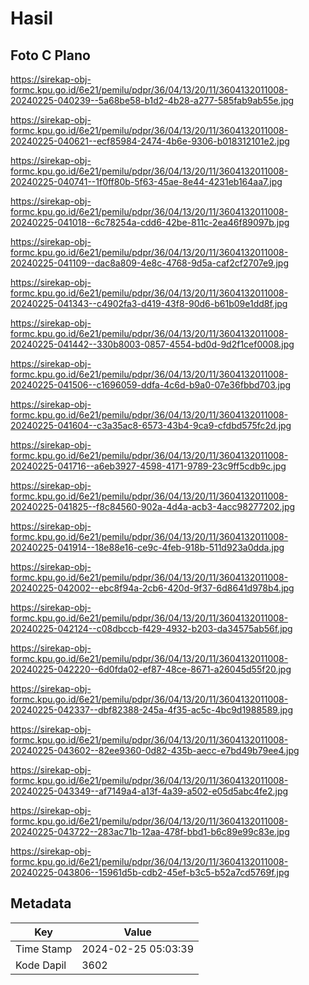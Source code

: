 # Hasil

## Foto C Plano

https://sirekap-obj-formc.kpu.go.id/6e21/pemilu/pdpr/36/04/13/20/11/3604132011008-20240225-040239--5a68be58-b1d2-4b28-a277-585fab9ab55e.jpg

https://sirekap-obj-formc.kpu.go.id/6e21/pemilu/pdpr/36/04/13/20/11/3604132011008-20240225-040621--ecf85984-2474-4b6e-9306-b018312101e2.jpg

https://sirekap-obj-formc.kpu.go.id/6e21/pemilu/pdpr/36/04/13/20/11/3604132011008-20240225-040741--1f0ff80b-5f63-45ae-8e44-4231eb164aa7.jpg

https://sirekap-obj-formc.kpu.go.id/6e21/pemilu/pdpr/36/04/13/20/11/3604132011008-20240225-041018--6c78254a-cdd6-42be-811c-2ea46f89097b.jpg

https://sirekap-obj-formc.kpu.go.id/6e21/pemilu/pdpr/36/04/13/20/11/3604132011008-20240225-041109--dac8a809-4e8c-4768-9d5a-caf2cf2707e9.jpg

https://sirekap-obj-formc.kpu.go.id/6e21/pemilu/pdpr/36/04/13/20/11/3604132011008-20240225-041343--c4902fa3-d419-43f8-90d6-b61b09e1dd8f.jpg

https://sirekap-obj-formc.kpu.go.id/6e21/pemilu/pdpr/36/04/13/20/11/3604132011008-20240225-041442--330b8003-0857-4554-bd0d-9d2f1cef0008.jpg

https://sirekap-obj-formc.kpu.go.id/6e21/pemilu/pdpr/36/04/13/20/11/3604132011008-20240225-041506--c1696059-ddfa-4c6d-b9a0-07e36fbbd703.jpg

https://sirekap-obj-formc.kpu.go.id/6e21/pemilu/pdpr/36/04/13/20/11/3604132011008-20240225-041604--c3a35ac8-6573-43b4-9ca9-cfdbd575fc2d.jpg

https://sirekap-obj-formc.kpu.go.id/6e21/pemilu/pdpr/36/04/13/20/11/3604132011008-20240225-041716--a6eb3927-4598-4171-9789-23c9ff5cdb9c.jpg

https://sirekap-obj-formc.kpu.go.id/6e21/pemilu/pdpr/36/04/13/20/11/3604132011008-20240225-041825--f8c84560-902a-4d4a-acb3-4acc98277202.jpg

https://sirekap-obj-formc.kpu.go.id/6e21/pemilu/pdpr/36/04/13/20/11/3604132011008-20240225-041914--18e88e16-ce9c-4feb-918b-511d923a0dda.jpg

https://sirekap-obj-formc.kpu.go.id/6e21/pemilu/pdpr/36/04/13/20/11/3604132011008-20240225-042002--ebc8f94a-2cb6-420d-9f37-6d8641d978b4.jpg

https://sirekap-obj-formc.kpu.go.id/6e21/pemilu/pdpr/36/04/13/20/11/3604132011008-20240225-042124--c08dbccb-f429-4932-b203-da34575ab56f.jpg

https://sirekap-obj-formc.kpu.go.id/6e21/pemilu/pdpr/36/04/13/20/11/3604132011008-20240225-042220--6d0fda02-ef87-48ce-8671-a26045d55f20.jpg

https://sirekap-obj-formc.kpu.go.id/6e21/pemilu/pdpr/36/04/13/20/11/3604132011008-20240225-042337--dbf82388-245a-4f35-ac5c-4bc9d1988589.jpg

https://sirekap-obj-formc.kpu.go.id/6e21/pemilu/pdpr/36/04/13/20/11/3604132011008-20240225-043602--82ee9360-0d82-435b-aecc-e7bd49b79ee4.jpg

https://sirekap-obj-formc.kpu.go.id/6e21/pemilu/pdpr/36/04/13/20/11/3604132011008-20240225-043349--af7149a4-a13f-4a39-a502-e05d5abc4fe2.jpg

https://sirekap-obj-formc.kpu.go.id/6e21/pemilu/pdpr/36/04/13/20/11/3604132011008-20240225-043722--283ac71b-12aa-478f-bbd1-b6c89e99c83e.jpg

https://sirekap-obj-formc.kpu.go.id/6e21/pemilu/pdpr/36/04/13/20/11/3604132011008-20240225-043806--15961d5b-cdb2-45ef-b3c5-b52a7cd5769f.jpg


## Metadata

| Key        | Value               |
| ---------- | ------------------- |
| Time Stamp | 2024-02-25 05:03:39 |
| Kode Dapil | 3602                |



